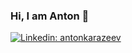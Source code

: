 
### Hi, I am Anton 👋

[![Linkedin: antonkarazeev](https://img.shields.io/badge/akarazeev-blue?style=flat-square&logo=Linkedin&logoColor=white&link=https://www.linkedin.com/in/akarazeev/)](https://www.linkedin.com/in/akarazeev/)
